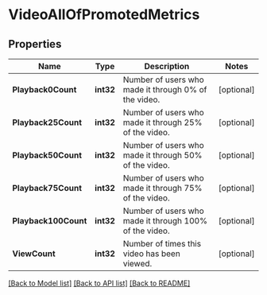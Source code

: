 # VideoAllOfPromotedMetrics

## Properties

Name | Type | Description | Notes
------------ | ------------- | ------------- | -------------
**Playback0Count** | **int32** | Number of users who made it through 0% of the video. | [optional] 
**Playback25Count** | **int32** | Number of users who made it through 25% of the video. | [optional] 
**Playback50Count** | **int32** | Number of users who made it through 50% of the video. | [optional] 
**Playback75Count** | **int32** | Number of users who made it through 75% of the video. | [optional] 
**Playback100Count** | **int32** | Number of users who made it through 100% of the video. | [optional] 
**ViewCount** | **int32** | Number of times this video has been viewed. | [optional] 

[[Back to Model list]](../README.md#documentation-for-models) [[Back to API list]](../README.md#documentation-for-api-endpoints) [[Back to README]](../README.md)


